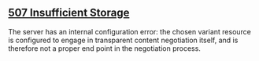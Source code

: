 ## [507 Insufficient Storage](https://developer.mozilla.org/en-US/docs/Web/HTTP/Status/507)
The server has an internal configuration error: the chosen variant resource is configured to engage in transparent content negotiation itself, and is therefore not a proper end point in the negotiation process.
